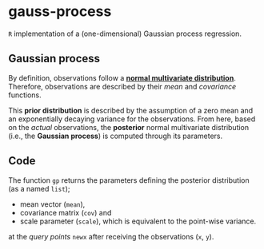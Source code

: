 # gauss-process

`R` implementation of a (one-dimensional) Gaussian process regression.

## Gaussian process

By definition, observations follow a [__normal multivariate distribution__](https://en.wikipedia.org/wiki/Multivariate_normal_distribution). Therefore, observations are described by their *mean* and *covariance* functions. 

This __prior distribution__ is described by the assumption of a zero mean and an exponentially decaying variance for the observations. From here, based on the *actual* observations, the __posterior__ normal multivariate distribution (i.e., the __Gaussian process__) is computed through its parameters.

## Code

The function `gp` returns the parameters defining the posterior distribution (as a named `list`);

- mean vector (`mean`),
- covariance matrix (`cov`) and
- scale parameter (`scale`), which is equivalent to the point-wise variance.

at the *query points* `newx` after receiving the observations (`x`, `y`).